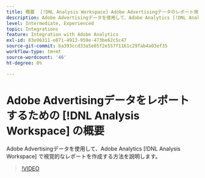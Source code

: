 ```yaml
---
title: 概要  [!DNL Analysis Workspace] Adobe Advertisingデータのレポート用
description: Adobe Advertisingデータを使用して、Adobe Analytics [!DNL Analysis Workspace] で視覚的なレポートを作成する方法を説明します。
level: Intermediate, Experienced
topic: Integrations
feature: Integration with Adobe Analytics
exl-id: 83e96311-e871-4913-959e-473be62c5c47
source-git-commit: ba393ccd33a5e05f2e557f1161c29fab4a03ef35
workflow-type: tm+mt
source-wordcount: '46'
ht-degree: 0%

---
```


# Adobe Advertisingデータをレポートするための [!DNL Analysis Workspace] の概要

Adobe Advertisingデータを使用して、Adobe Analytics [!DNL Analysis Workspace] で視覚的なレポートを作成する方法を説明します。

>[!VIDEO](https://video.tv.adobe.com/v/33492)
